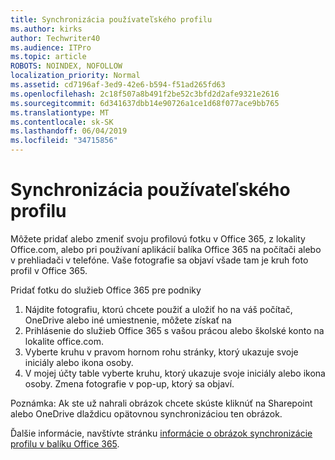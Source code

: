 ```yaml
---
title: Synchronizácia používateľského profilu
ms.author: kirks
author: Techwriter40
ms.audience: ITPro
ms.topic: article
ROBOTS: NOINDEX, NOFOLLOW
localization_priority: Normal
ms.assetid: cd7196af-3ed9-42e6-b594-f51ad265fd63
ms.openlocfilehash: 2c18f507a8b491f2be52c3bfd2d2afe9321e2616
ms.sourcegitcommit: 6d341637dbb14e90726a1ce1d68f077ace9bb765
ms.translationtype: MT
ms.contentlocale: sk-SK
ms.lasthandoff: 06/04/2019
ms.locfileid: "34715856"
---
```

# <a name="sync-a-users-profile-picture"></a>Synchronizácia používateľského profilu

<p>Môžete pridať alebo zmeniť svoju profilovú fotku v Office 365, z lokality Office.com, alebo pri používaní aplikácií balíka Office 365 na počítači alebo v prehliadači v telefóne. Vaše fotografie sa objaví všade tam je kruh foto profil v Office 365.</p> <p>Pridať fotku do služieb Office 365 pre podniky</p> <ol> <li>Nájdite fotografiu, ktorú chcete použiť a uložiť ho na váš počítač, OneDrive alebo iné umiestnenie, môžete získať na</li> <li>Prihlásenie do služieb Office 365 s vašou prácou alebo školské konto na lokalite office.com.</li> <li>Vyberte kruhu v pravom hornom rohu stránky, ktorý ukazuje svoje iniciály alebo ikona osoby.</li> <li>V mojej účty table vyberte kruhu, ktorý ukazuje svoje iniciály alebo ikona osoby. Zmena fotografie v pop-up, ktorý sa objaví.</li> </ol> <p>Poznámka: Ak ste už nahrali obrázok chcete skúste kliknúť na Sharepoint alebo OneDrive dlaždicu opätovnou synchronizáciou ten obrázok.</p> <p>Ďalšie informácie, navštívte stránku <a href="https://support.office.com/en-us/article/information-about-profile-picture-synchronization-in-office-365-20594d76-d054-4af4-a660-401133e3d48a?ui=en-US&amp;rs=en-US&amp;ad=US">informácie o obrázok synchronizácie profilu v balíku Office 365</a>.</p>

